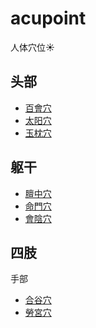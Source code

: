 # acupoint

人体穴位:sunny:

## 头部

- [百會穴](docs/BaiHui.md)
- [太阳穴](docs/TaiYang.md)
- [玉枕穴](docs/YuZhen.md)

## 躯干

- [膻中穴](docs/DanZhong.md)
- [命門穴](docs/MingMen.md)
- [會陰穴](docs/HuiYin.md)

## 四肢

手部

- [合谷穴](docs/HeGu.md)
- [勞宮穴](docs/LaoGong.md)

